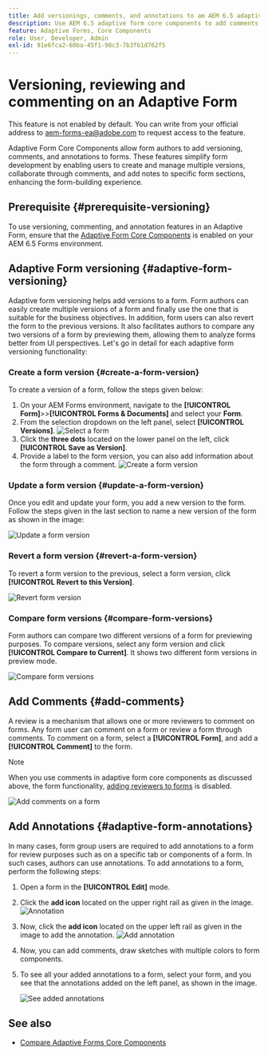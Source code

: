 ```yaml
---
title: Add versionings, comments, and annotations to am AEM 6.5 adaptive form.
description: Use AEM 6.5 adaptive form core components to add comments, annotations, and versionings to an adaptive form.
feature: Adaptive Forms, Core Components
role: User, Developer, Admin
exl-id: 91e6fca2-60ba-45f1-98c3-7b3fb1d762f5
---
```

# Versioning, reviewing and commenting on an Adaptive Form

<!--
<span class="preview"> This feature is under the early adopter program. If you’re interested in joining our early access program for this feature, send an email from your official address to aem-forms-ea@adobe.com to request access </span>
-->

<span class="preview">This feature is not enabled by default. You can write from your official address to aem-forms-ea@adobe.com to request access to the feature.</span>

Adaptive Form Core Components allow form authors to add versioning, comments, and annotations to forms. These features simplify form development by enabling users to create and manage multiple versions, collaborate through comments, and add notes to specific form sections, enhancing the form-building experience.

## Prerequisite {#prerequisite-versioning}

To use versioning, commenting, and annotation features in an Adaptive Form, ensure that the [Adaptive Form Core Components](
https://experienceleague.adobe.com/en/docs/experience-manager-65/content/forms/adaptive-forms-core-components/enable-adaptive-forms-core-components) is enabled on your AEM 6.5 Forms environment.

## Adaptive Form versioning {#adaptive-form-versioning}

Adaptive form versioning helps add versions to a form. Form authors can easily create multiple versions of a form and finally use the one that is suitable for the business objectives. In addition, form users can also revert the form to the previous versions. It also facilitates authors to compare any two versions of a form by previewing them, allowing them to analyze forms better from UI perspectives. Let's go in detail for each adaptive form versioning functionality:

### Create a form version {#create-a-form-version}

To create a version of a form, follow the steps given below:

1. On your AEM Forms environment, navigate to the **[!UICONTROL Form]**>>**[!UICONTROL Forms & Documents]** and select your **Form**.
1. From the selection dropdown on the left panel, select **[!UICONTROL Versions]**.
        ![Select a form](assets/select-a-form.png)
1. Click the **three dots** located on the lower panel on the left, click **[!UICONTROL Save as Version]**.
1. Provide a label to the form version, you can also add information about the form through a comment.
     ![Create a form version](assets/create-a-form-version.png)

### Update a form version {#update-a-form-version}

Once you edit and update your form, you add a new version to the form. Follow the steps given in the last section to name a new version of the form as shown in the image:

![Update a form version](assets/update-a-form-version.png)

### Revert a form version {#revert-a-form-version}

To revert a form version to the previous, select a form version, click **[!UICONTROL Revert to this Version]**.

![Revert form version](assets/revert-form-version.png)

### Compare form versions {#compare-form-versions}

Form authors can compare two different versions of a form for previewing purposes. To compare versions, select any form version and click **[!UICONTROL Compare to Current]**. It shows two different form versions in preview mode.

![Compare form versions](assets/compare-form-versions.png)

## Add Comments {#add-comments}

A review is a mechanism that allows one or more reviewers to comment on forms. Any form user can comment on a form or review a form through comments. To comment on a form, select a **[!UICONTROL Form]**, and add a **[!UICONTROL Comment]** to the form.

   >[!NOTE]
   > When you use comments in adaptive form core components as discussed above, the form functionality, [adding reviewers to forms](/help/forms/using/create-reviews-forms.md) is disabled.


  ![Add comments on a form](assets/form-comments.png)

## Add Annotations {#adaptive-form-annotations}

In many cases, form group users are required to add annotations to a form for review purposes such as on a specific tab or components of a form. In such cases, authors can use annotations. 
To add annotations to a form, perform the following steps:

1. Open a form in the **[!UICONTROL Edit]** mode.

1. Click the **add icon** located on the upper right rail as given in the image.
        ![Annotation](assets/annotation.png)

1. Now, click the **add icon** located on the upper left rail as given in the image to add the annotation.
        ![Add annotation](assets/add-annotation.png)

1. Now, you can add comments, draw sketches with multiple colors to form components.

1. To see all your added annotations to a form, select your form, and you see that the annotations added on the left panel, as shown in the image.

   ![See added annotations](assets/see-annotations.png)

## See also

* [Compare Adaptive Forms Core Components](/help/forms/using/compare-forms-core-components.md)
